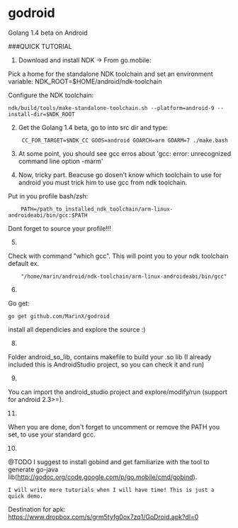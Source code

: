 godroid
=======

Golang 1.4 beta on Android

###QUICK TUTORIAL

1. Download and install NDK -> From go.mobile:

Pick a home for the standalone NDK toolchain and set an environment variable:
	NDK_ROOT=$HOME/android/ndk-toolchain

Configure the NDK toolchain:

	ndk/build/tools/make-standalone-toolchain.sh --platform=android-9 --install-dir=$NDK_ROOT

2. Get the Golang 1.4 beta, go to into src dir and type: 

		CC_FOR_TARGET=$NDK_CC GOOS=android GOARCH=arm GOARM=7 ./make.bash

3. At some point, you should see gcc erros about 'gcc: error: unrecognized command line option -marm'

4. Now, tricky part. Beacuse go dosen't know which toolchain to use for android you must trick him to use gcc from ndk toolchain. 

Put in you profile bash/zsh:

		PATH=/path_to_installed_ndk_toolchain/arm-linux-androideabi/bin/gcc:$PATH

Dont forget to source your profile!!!

5.
Check with command "which gcc". This will point you to your ndk toolchain default ex.

		"/home/marin/android/ndk-toolchain/arm-linux-androideabi/bin/gcc"

6.
Go get:

	go get github.com/MarinX/godroid

install all dependicies and explore the source :)

8.
Folder android_so_lib, contains makefile to build your .so lib (I already included this is AndroidStudio project, so you can check it and run)

9.
You can import the android_studio project and explore/modify/run (support for android 2.3>=).

11.
When you are done, don't forget to uncomment or remove the PATH you set, to use your standard gcc.

10.
@TODO I suggest to install gobind and get familiarize with the tool to generate go-java lib(http://godoc.org/code.google.com/p/go.mobile/cmd/gobind). 
	
    I will write more tutorials when I will have time! This is just a quick demo.

Destination for apk:
                https://www.dropbox.com/s/grm5tyfg0ox7zq1/GoDroid.apk?dl=0

										
